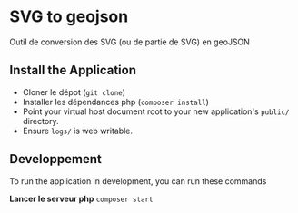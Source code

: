 # SVG to geojson

Outil de conversion des SVG (ou de partie de SVG) en geoJSON

## Install the Application

* Cloner le dépot (`git clone`)
* Installer les dépendances php (`composer install`)
* Point your virtual host document root to your new application's `public/` directory.
* Ensure `logs/` is web writable.


## Developpement
To run the application in development, you can run these commands 

**Lancer le serveur php**
```composer start```

